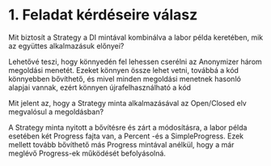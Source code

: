 # 1. Feladat kérdéseire válasz

Mit biztosít a Strategy a DI mintával kombinálva a labor példa keretében,
mik az együttes alkalmazásuk előnyei?

Lehetővé teszi, hogy könnyedén fel lehessen cserélni az Anonymizer három
megoldási menetét. Ezeket könnyen össze lehet vetni, továbbá a kód könnyebben
bővíthető, és mivel minden megoldási menetnek hasonló alapjai vannak, ezért
könnyen újrafelhasználható a kód

Mit jelent az, hogy a Strategy minta alkalmazásával az Open/Closed elv
megvalósul a megoldásban?

A Strategy minta nyitott a bővítésre és zárt a módosításra, a labor példa
esetében két Progress fajta van, a Percent -és a SimpleProgress. Ezek mellett
tovább bővíthető más Progress mintával anélkül, hogy a már meglévő Progress-ek
működését befolyásolná.
